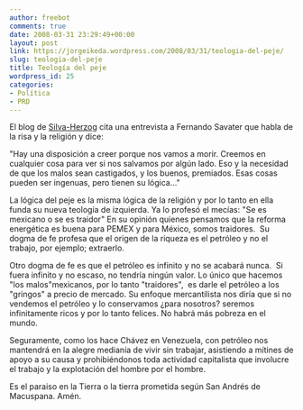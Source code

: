 ```yaml
---
author: freebot
comments: true
date: 2008-03-31 23:29:49+00:00
layout: post
link: https://jorgeikeda.wordpress.com/2008/03/31/teologia-del-peje/
slug: teologia-del-peje
title: Teología del peje
wordpress_id: 25
categories:
- Política
- PRD
---
```


El blog de [Silva-Herzog](http://blogjesussilvaherzogm.typepad.com/el_blog_de_jess_silva_her/2008/03/risa-y-milagros.html) cita una entrevista a Fernando Savater que habla de la risa y la religión y dice:

"Hay una disposición a creer porque nos vamos a morir. Creemos en cualquier cosa para ver si nos salvamos por algún lado. Eso y la necesidad de que los malos sean castigados, y los buenos, premiados. Esas cosas pueden ser ingenuas, pero tienen su lógica..."

La lógica del peje es la misma lógica de la religión y por lo tanto en ella funda su nueva teología de izquierda. Ya lo profesó el mecías: "Se es mexicano o se es traidor" En su opinión quienes pensamos que la reforma energética es buena para PEMEX y para México, somos traidores.  Su dogma de fe profesa que el origen de la riqueza es el petróleo y no el trabajo, por ejemplo; extraerlo.

Otro dogma de fe es que el petróleo es infinito y no se acabará nunca.  Si fuera infinito y no escaso, no tendría ningún valor. Lo único que hacemos "los malos"mexicanos, por lo tanto "traidores",  es darle el petróleo a los "gringos" a precio de mercado. Su enfoque mercantilista nos diría que si no vendemos el petróleo y lo conservamos ¿para nosotros? seremos infinitamente ricos y por lo tanto felices. No habrá más pobreza en el mundo.

Seguramente, como los hace Chávez en Venezuela, con petróleo nos mantendrá en la alegre medianía de vivir sin trabajar, asistiendo a mítines de apoyo a su causa y prohibiéndonos toda actividad capitalista que involucre el trabajo y la explotación del hombre por el hombre.

Es el paraiso en la Tierra o la tierra prometida según San Andrés de Macuspana. Amén.
